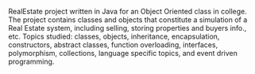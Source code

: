 RealEstate project written in Java for an Object Oriented class in college.
The project contains classes and objects that constitute a simulation of a Real Estate system, including selling, storing properties and buyers info., etc.
Topics studied: classes, objects, inheritance, encapsulation, constructors, abstract classes, function overloading, interfaces, polymorphism, collections, language specific topics, and event driven programming.
